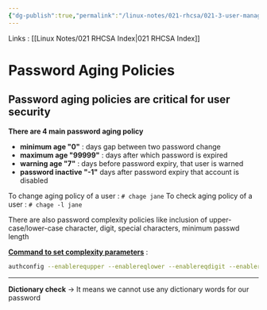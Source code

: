 ```yaml
---
{"dg-publish":true,"permalink":"/linux-notes/021-rhcsa/021-3-user-management/021-3-3-password-aging-policies/","noteIcon":"","created":"2023-10-07T13:47:51.413+05:30","updated":"2023-10-13T17:07:12.010+05:30"}
---
```


Links : [[Linux Notes/021 RHCSA Index\|021 RHCSA Index]]

# Password Aging Policies

## Password aging policies are critical for user security

**There are 4 main password aging policy**
- **minimum age "0"** : days gap between two password change
- **maximum age "99999"** : days after which password is expired
- **warning age "7"** : days before password expiry, that user is warned
- **password inactive "-1"** days after password expiry that account is disabled

To change aging policy of a user :
`# chage jane`
To check aging policy of a user :
`# chage -l jane`

There are also password complexity policies like inclusion of upper-case/lower-case character, digit, special characters, minimum passwd length 

<u>**Command to set complexity parameters**</u> :
```bash
authconfig --enablerequpper --enablereqlower --enablereqdigit --enablereqother --passminlen=8 --update
```
---
**Dictionary check** &rarr; It means we cannot use any dictionary words for our password